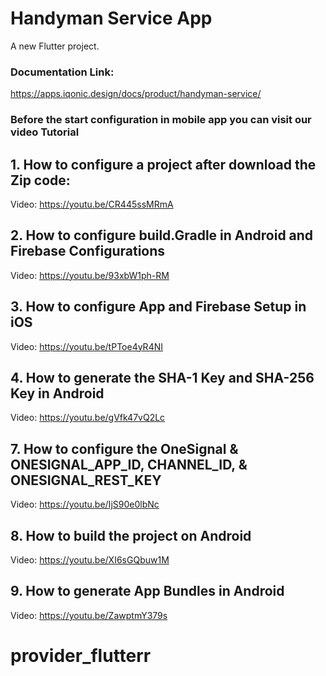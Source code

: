 # Handyman Service App

A new Flutter project.

### Documentation Link:
https://apps.iqonic.design/docs/product/handyman-service/

### Before the start configuration in mobile app you can visit our video Tutorial ###

## 1. How to configure a project after download the Zip code:
Video: https://youtu.be/CR445ssMRmA

## 2. How to configure build.Gradle in Android and Firebase Configurations
Video: https://youtu.be/93xbW1ph-RM

## 3. How to configure App and Firebase Setup in iOS
Video: https://youtu.be/tPToe4yR4NI

## 4. How to generate the SHA-1 Key and SHA-256 Key in Android
Video: https://youtu.be/gVfk47vQ2Lc

## 7. How to configure the OneSignal & ONESIGNAL_APP_ID, CHANNEL_ID, & ONESIGNAL_REST_KEY
Video: https://youtu.be/IjS90e0lbNc

## 8. How to build the project on Android
Video: https://youtu.be/XI6sGQbuw1M

## 9. How to generate App Bundles in Android
Video: https://youtu.be/ZawptmY379s
# provider_flutterr
